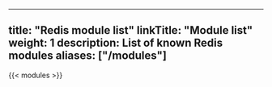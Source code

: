 
---
title: "Redis module list"
linkTitle: "Module list"
weight: 1
description: List of known Redis modules
aliases: ["/modules"]
---

{{< modules >}}

